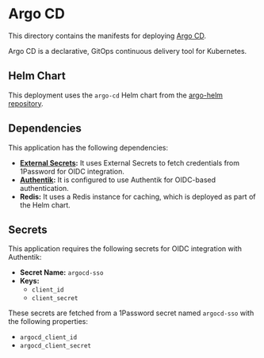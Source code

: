# Argo CD

This directory contains the manifests for deploying [Argo CD](https://argo-cd.readthedocs.io/en/stable/).

Argo CD is a declarative, GitOps continuous delivery tool for Kubernetes.

## Helm Chart

This deployment uses the `argo-cd` Helm chart from the [argo-helm repository](https://argoproj.github.io/argo-helm).

## Dependencies

This application has the following dependencies:

- **[External Secrets](https://external-secrets.io/):** It uses External Secrets to fetch credentials from 1Password for OIDC integration.
- **[Authentik](https://goauthentik.io/):** It is configured to use Authentik for OIDC-based authentication.
- **Redis:** It uses a Redis instance for caching, which is deployed as part of the Helm chart.

## Secrets

This application requires the following secrets for OIDC integration with Authentik:

- **Secret Name:** `argocd-sso`
- **Keys:**
  - `client_id`
  - `client_secret`

These secrets are fetched from a 1Password secret named `argocd-sso` with the following properties:

- `argocd_client_id`
- `argocd_client_secret`
